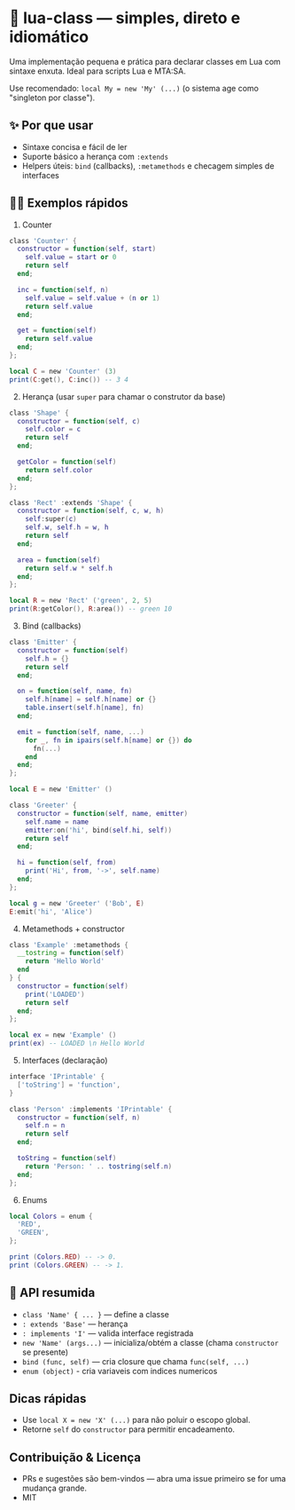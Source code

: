 # 🚩 lua-class — simples, direto e idiomático

Uma implementação pequena e prática para declarar classes em Lua com sintaxe enxuta. Ideal para scripts Lua e MTA:SA.

Use recomendado: `local My = new 'My' (...)` (o sistema age como "singleton por classe").

## ✨ Por que usar

- Sintaxe concisa e fácil de ler
- Suporte básico a herança com `:extends`
- Helpers úteis: `bind` (callbacks), `:metamethods` e checagem simples de interfaces

## 👨‍💻 Exemplos rápidos

1) Counter

```lua
class 'Counter' {
  constructor = function(self, start)
    self.value = start or 0
    return self
  end;

  inc = function(self, n)
    self.value = self.value + (n or 1)
    return self.value
  end;

  get = function(self)
    return self.value
  end;
};

local C = new 'Counter' (3)
print(C:get(), C:inc()) -- 3 4
```

2) Herança (usar `super` para chamar o construtor da base)

```lua
class 'Shape' {
  constructor = function(self, c)
    self.color = c
    return self
  end;

  getColor = function(self)
    return self.color
  end;
};

class 'Rect' :extends 'Shape' {
  constructor = function(self, c, w, h)
    self:super(c)
    self.w, self.h = w, h
    return self
  end;

  area = function(self)
    return self.w * self.h
  end;
};

local R = new 'Rect' ('green', 2, 5)
print(R:getColor(), R:area()) -- green 10
```

3) Bind (callbacks)

```lua
class 'Emitter' {
  constructor = function(self)
    self.h = {}
    return self
  end;

  on = function(self, name, fn)
    self.h[name] = self.h[name] or {}
    table.insert(self.h[name], fn)
  end;

  emit = function(self, name, ...)
    for _, fn in ipairs(self.h[name] or {}) do
      fn(...)
    end
  end;
};

local E = new 'Emitter' ()

class 'Greeter' {
  constructor = function(self, name, emitter)
    self.name = name
    emitter:on('hi', bind(self.hi, self))
    return self
  end;

  hi = function(self, from)
    print('Hi', from, '->', self.name)
  end;
};

local g = new 'Greeter' ('Bob', E)
E:emit('hi', 'Alice')
```

4) Metamethods + constructor

```lua
class 'Example' :metamethods {
  __tostring = function(self)
    return 'Hello World'
  end
} {
  constructor = function(self)
    print('LOADED')
    return self
  end;
};

local ex = new 'Example' ()
print(ex) -- LOADED \n Hello World
```

5) Interfaces (declaração)

```lua
interface 'IPrintable' {
  ['toString'] = 'function',
}

class 'Person' :implements 'IPrintable' {
  constructor = function(self, n)
    self.n = n
    return self
  end;

  toString = function(self)
    return 'Person: ' .. tostring(self.n)
  end;
};
```

6) Enums
```lua
local Colors = enum {
  'RED',
  'GREEN',
};

print (Colors.RED) -- -> 0.
print (Colors.GREEN) -- -> 1.
```

## 🚀 API resumida

- `class 'Name' { ... }` — define a classe
- `: extends 'Base'` — herança
- `: implements 'I'` — valida interface registrada
- `new 'Name' (args...)` — inicializa/obtém a classe (chama `constructor` se presente)
- `bind (func, self)` — cria closure que chama `func(self, ...)`
- `enum (object)` - cria variaveis com indices numericos

## Dicas rápidas

- Use `local X = new 'X' (...)` para não poluir o escopo global.
- Retorne `self` do `constructor` para permitir encadeamento.

## Contribuição & Licença

- PRs e sugestões são bem-vindos — abra uma issue primeiro se for uma mudança grande.
- MIT
